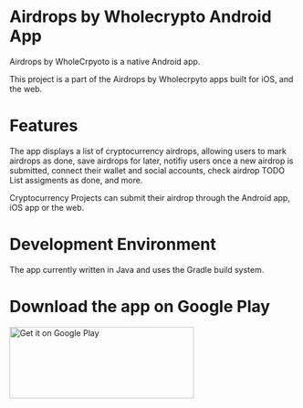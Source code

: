 # Airdrops by Wholecrypto Android App

Airdrops by WholeCrpyoto is a native Android app.

This project is a part of the Airdrops by Wholecrpyto apps built for iOS, and the web.


# Features
The app displays a list of cryptocurrency airdrops, allowing users to mark airdrops as done, save airdrops for later, notifiy users once a new airdrop is submitted, connect their wallet and social accounts, check airdrop TODO List assigments as done, and more.

Cryptocurrency Projects can submit their airdrop through the Android app, iOS app or the web.


# Development Environment
The app currently written in Java and uses the Gradle build system.

# Download the app on Google Play

<a href='https://play.google.com/store/apps/details?id=com.wholecrypto.airdrops&rdid=com.wholecrypto.airdrops&pcampaignid=MKT-Other-global-all-co-prtnr-py-PartBadge-Mar2515-1'><img alt='Get it on Google Play' src='https://play.google.com/intl/en_us/badges/images/generic/en_badge_web_generic.png' height = "125" width = "323" /></a>
